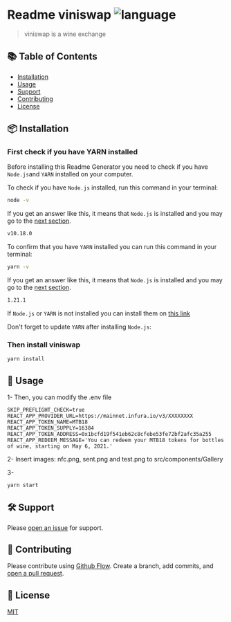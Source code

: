 # Readme viniswap ![language](https://img.shields.io/badge/language-javascript-blue.svg)

> viniswap is a wine exchange

## :books: Table of Contents

- [Installation](#package-installation)
- [Usage](#rocket-usage)
- [Support](#hammer_and_wrench-support)
- [Contributing](#memo-contributing)
- [License](#scroll-license)

## :package: Installation

### First check if you have YARN installed

Before installing this Readme Generator you need to check if you have `Node.js`and `YARN` installed on your computer.

To check if you have `Node.js` installed, run this command in your terminal:

```sh
node -v
```

If you get an answer like this, it means that `Node.js` is installed and you may go to the [next section](#then-install-the-readme-generator).

```sh
v10.18.0
```

To confirm that you have `YARN` installed you can run this command in your terminal:

```sh
yarn -v
```

If you get an answer like this, it means that `Node.js` is installed and you may go to the [next section](#then-install-the-readme-generator).

```sh
1.21.1
```

If `Node.js` or `YARN` is not installed you can install them on [this link](https://nodejs.org/en/)

Don't forget to update `YARN` after installing `Node.js`:

### Then install viniswap

```sh
yarn install
```

## :rocket: Usage

1- 
    Then, you can modify the .env file

    SKIP_PREFLIGHT_CHECK=true
    REACT_APP_PROVIDER_URL=https://mainnet.infura.io/v3/XXXXXXXX
    REACT_APP_TOKEN_NAME=MTB18
    REACT_APP_TOKEN_SUPPLY=16384
    REACT_APP_TOKEN_ADDRESS=0x1bcfd19f541eb62c8cfebe53fe72bf2afc35a255
    REACT_APP_REDEEM_MESSAGE='You can redeem your MTB18 tokens for bottles of wine, starting on May 6, 2021.'

2- 
    Insert images: nfc.png, sent.png and test.png to src/components/Gallery

3-

```sh
yarn start
```

## :hammer_and_wrench: Support

Please [open an issue](https://github.com/OpenVino/viniswap) for support.

## :memo: Contributing

Please contribute using [Github Flow](https://guides.github.com/introduction/flow/). Create a branch, add commits, and [open a pull request](https://github.com/leonard-henriquez/readme-boilerplate/compare/).

## :scroll: License

[MIT](LICENSE)